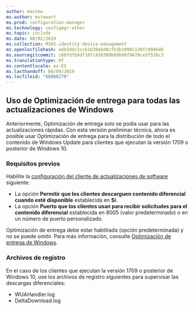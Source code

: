 ```yaml
---
author: mestew
ms.author: mstewart
ms.prod: configuration-manager
ms.technology: configmgr-other
ms.topic: include
ms.date: 08/02/2019
ms.collection: M365-identity-device-management
ms.openlocfilehash: edb5ddc2cc61630ebd0cfb3b1090c138fc994b46
ms.sourcegitcommit: c60fdfb9df107c430389b69b08f9670ce5f526c3
ms.translationtype: HT
ms.contentlocale: es-ES
ms.lasthandoff: 08/09/2019
ms.locfileid: "68860270"
---
```

<!--4699118, 4685210--->

## <a name="use-delivery-optimization-for-all-windows-updates"></a>Uso de Optimización de entrega para todas las actualizaciones de Windows

Anteriormente, Optimización de entrega solo se podía usar para las actualizaciones rápidas. Con esta versión preliminar técnica, ahora es posible usar Optimización de entrega para la distribución de todo el contenido de Windows Update para clientes que ejecutan la versión 1709 o posterior de Windows 10.

### <a name="prerequisites"></a>Requisitos previos

Habilite la [configuración del cliente de actualizaciones de software](/sccm/core/clients/deploy/about-client-settings#software-updates) siguiente:

- La opción **Permitir que los clientes descarguen contenido diferencial cuando esté disponible** establecida en **Sí**.
- La opción **Puerto que los clientes usan para recibir solicitudes para el contenido diferencial** establecida en 8005 (valor predeterminado) o en un número de puerto personalizado.

Optimización de entrega debe estar habilitada (opción predeterminada) y no se puede omitir. Para más información, consulte [Optimización de entrega de Windows](/sccm/sum/deploy-use/optimize-windows-10-update-delivery#windows-delivery-optimization).

### <a name="log-files"></a>Archivos de registro

En el caso de los clientes que ejecutan la versión 1709 o posterior de Windows 10, use los archivos de registro siguientes para supervisar las descargas diferenciales:

- WUAHandler.log
- DeltaDownload.log
